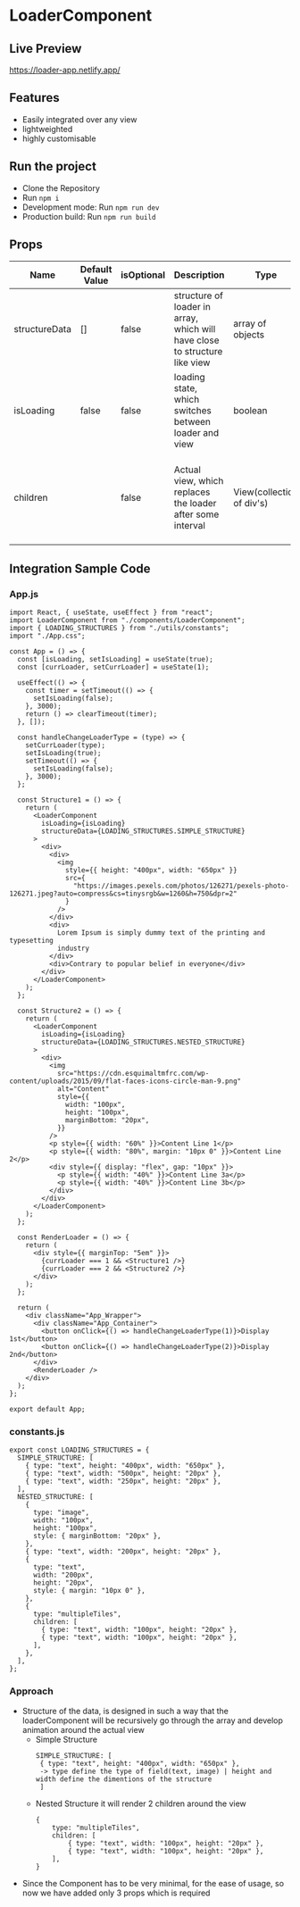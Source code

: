 # LoaderComponent

## Live Preview
https://loader-app.netlify.app/

## Features
- Easily integrated over any view
- lightweighted
- highly customisable

## Run the project

- Clone the Repository
- Run `npm i`
- Development mode: Run `npm run dev`
- Production build: Run `npm run build`

## Props
| Name | Default Value | isOptional | Description | Type | Example
|----------|----------|----------|----------|----------|----------|
| structureData    |  []        |  false        | structure of loader in array, which will have close to structure like view | array of objects | [ { type: "text", height: "400px", width: "650px"}, { type: "text", width: "500px", height: "20px" }, { type: "text", width: "250px", height: "20px" }, ]
|  isLoading    |  false        |    false      | loading state, which switches between loader and view | boolean
| children    |          | false         | Actual view, which replaces the loader after some interval         | View(collection of div's) | <div> <div> <img style={{ height: "400px", width: "650px" }} src={ "https://images.pexels.com/photos/126271/pexels-photo-126271.jpeg?auto=compress&cs=tinysrgb&w=1260&h=750&dpr=2" } /> </div> <div> Lorem Ipsum is simply dummy text of the printing and typesetting industry </div> <div>Contrary to popular belief in everyone</div> </div>

## Integration Sample Code

### App.js
```
import React, { useState, useEffect } from "react";
import LoaderComponent from "./components/LoaderComponent";
import { LOADING_STRUCTURES } from "./utils/constants";
import "./App.css";

const App = () => {
  const [isLoading, setIsLoading] = useState(true);
  const [currLoader, setCurrLoader] = useState(1);

  useEffect(() => {
    const timer = setTimeout(() => {
      setIsLoading(false);
    }, 3000);
    return () => clearTimeout(timer);
  }, []);

  const handleChangeLoaderType = (type) => {
    setCurrLoader(type);
    setIsLoading(true);
    setTimeout(() => {
      setIsLoading(false);
    }, 3000);
  };

  const Structure1 = () => {
    return (
      <LoaderComponent
        isLoading={isLoading}
        structureData={LOADING_STRUCTURES.SIMPLE_STRUCTURE}
      >
        <div>
          <div>
            <img
              style={{ height: "400px", width: "650px" }}
              src={
                "https://images.pexels.com/photos/126271/pexels-photo-126271.jpeg?auto=compress&cs=tinysrgb&w=1260&h=750&dpr=2"
              }
            />
          </div>
          <div>
            Lorem Ipsum is simply dummy text of the printing and typesetting
            industry
          </div>
          <div>Contrary to popular belief in everyone</div>
        </div>
      </LoaderComponent>
    );
  };

  const Structure2 = () => {
    return (
      <LoaderComponent
        isLoading={isLoading}
        structureData={LOADING_STRUCTURES.NESTED_STRUCTURE}
      >
        <div>
          <img
            src="https://cdn.esquimaltmfrc.com/wp-content/uploads/2015/09/flat-faces-icons-circle-man-9.png"
            alt="Content"
            style={{
              width: "100px",
              height: "100px",
              marginBottom: "20px",
            }}
          />
          <p style={{ width: "60%" }}>Content Line 1</p>
          <p style={{ width: "80%", margin: "10px 0" }}>Content Line 2</p>
          <div style={{ display: "flex", gap: "10px" }}>
            <p style={{ width: "40%" }}>Content Line 3a</p>
            <p style={{ width: "40%" }}>Content Line 3b</p>
          </div>
        </div>
      </LoaderComponent>
    );
  };

  const RenderLoader = () => {
    return (
      <div style={{ marginTop: "5em" }}>
        {currLoader === 1 && <Structure1 />}
        {currLoader === 2 && <Structure2 />}
      </div>
    );
  };

  return (
    <div className="App_Wrapper">
      <div className="App_Container">
        <button onClick={() => handleChangeLoaderType(1)}>Display 1st</button>
        <button onClick={() => handleChangeLoaderType(2)}>Display 2nd</button>
      </div>
      <RenderLoader />
    </div>
  );
};

export default App;
```

### constants.js
```
export const LOADING_STRUCTURES = {
  SIMPLE_STRUCTURE: [
    { type: "text", height: "400px", width: "650px" },
    { type: "text", width: "500px", height: "20px" },
    { type: "text", width: "250px", height: "20px" },
  ],
  NESTED_STRUCTURE: [
    {
      type: "image",
      width: "100px",
      height: "100px",
      style: { marginBottom: "20px" },
    },
    { type: "text", width: "200px", height: "20px" },
    {
      type: "text",
      width: "200px",
      height: "20px",
      style: { margin: "10px 0" },
    },
    {
      type: "multipleTiles",
      children: [
        { type: "text", width: "100px", height: "20px" },
        { type: "text", width: "100px", height: "20px" },
      ],
    },
  ],
};
```

### Approach
- Structure of the data, is designed in such a way that the loaderComponent will be recursively go through the array and develop animation around the actual view
    - Simple Structure
       ```
       SIMPLE_STRUCTURE: [
        { type: "text", height: "400px", width: "650px" }, 
        -> type define the type of field(text, image) | height and width define the dimentions of the structure
        ]
       ```
    - Nested Structure
        it will render 2 children around the view
        ```
        {
            type: "multipleTiles",
            children: [
                { type: "text", width: "100px", height: "20px" },
                { type: "text", width: "100px", height: "20px" },
            ],
        }
        ```
- Since the Component has to be very minimal, for the ease of usage, so now we have added only 3 props which is required


